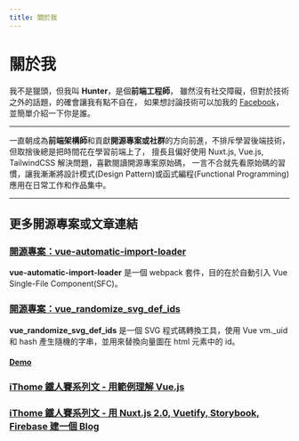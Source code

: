 ```yaml
---
title: 關於我
---
```


# 關於我

我不是獵頭，但我叫 **Hunter**，是個**前端工程師**，
雖然沒有社交障礙，但對於技術之外的話題，的確會讓我有點不自在，
如果想討論技術可以加我的 [Facebook](https://www.facebook.com/hunterliu1003)，並簡單介紹一下你是誰。

---

一直朝成為**前端架構師**和貢獻**開源專案或社群**的方向前進，不排斥學習後端技術，但取捨後總是把時間花在學習前端上了，
擅長且偏好使用 Nuxt.js, Vue.js, TailwindCSS 解決問題，喜歡閱讀開源專案原始碼，
一言不合就先看原始碼的習慣，讓我漸漸將設計模式(Design Pattern)或函式編程(Functional Programming)應用在日常工作和作品集中。

---

## 更多開源專案或文章連結

### [開源專案：vue-automatic-import-loader](https://github.com/hunterliu1003/vue-automatic-import-loader)

**vue-automatic-import-loader** 是一個 webpack 套件，目的在於自動引入 Vue Single-File Component(SFC)。

### [開源專案：vue_randomize_svg_def_ids](https://github.com/hunterliu1003/vue_randomize_svg_def_ids)

**vue_randomize_svg_def_ids** 是一個 SVG 程式碼轉換工具，使用 Vue vm._uid 和 hash 產生隨機的字串，並用來替換向量圖在 html 元素中的 id。

#### [Demo](https://hunterliu1003.github.io/vue_randomize_svg_def_ids/)

### [iThome 鐵人賽系列文 - 用範例理解 Vue.js](https://ithelp.ithome.com.tw/users/20107107/ironman/1243)



### [iThome 鐵人賽系列文 - 用 Nuxt.js 2.0, Vuetify, Storybook, Firebase 建一個 Blog](https://ithelp.ithome.com.tw/users/20107107/ironman/1614)


